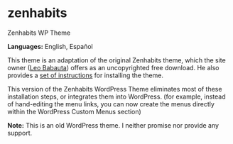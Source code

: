 # zenhabits
Zenhabits WP Theme

<strong>Languages:</strong> English, Español

This theme is an adaptation of the original Zenhabits theme, which the site owner (<a href="http://leobabauta.com/" target="_blank">Leo Babauta</a>) offers as an uncopyrighted free download. He also provides a <a href="http://zenhabits.net/install/" target="_blank">set of instructions</a> for installing the theme.

This version of the Zenhabits WordPress Theme eliminates most of these installation steps, or integrates them into WordPress. (for example, instead of hand-editing the menu links, you can now create the menus directly within the WordPress Custom Menus section)

<strong>Note:</strong> This is an old WordPress theme. I neither promise nor provide any support.
